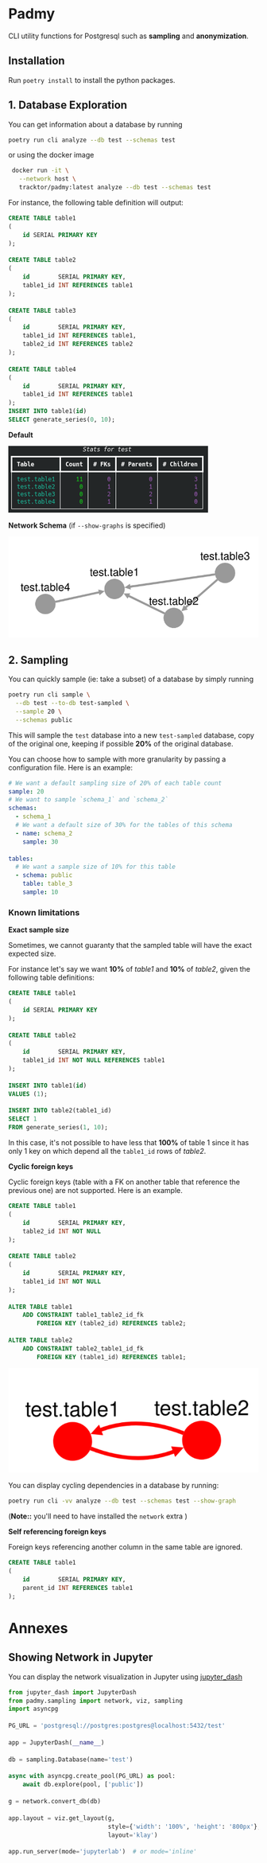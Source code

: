 # Padmy

CLI utility functions for Postgresql such as **sampling** and **anonymization**.


## Installation  

Run `poetry install`  to install the python packages. 


## 1. Database Exploration

You can get information about a database by running

```bash
poetry run cli analyze --db test --schemas test
```

or using the docker image

```bash
 docker run -it \
   --network host \
   tracktor/padmy:latest analyze --db test --schemas test
```

For instance, the following table definition will output:

```sql
CREATE TABLE table1
(
    id SERIAL PRIMARY KEY
);

CREATE TABLE table2
(
    id        SERIAL PRIMARY KEY,
    table1_id INT REFERENCES table1
);

CREATE TABLE table3
(
    id        SERIAL PRIMARY KEY,
    table1_id INT REFERENCES table1,
    table2_id INT REFERENCES table2
);

CREATE TABLE table4
(
    id        SERIAL PRIMARY KEY,
    table1_id INT REFERENCES table1
);
INSERT INTO table1(id)
SELECT generate_series(0, 10);
```

**Default**

![Network schema](./docs/explore-default.png)

**Network Schema** (if `--show-graphs` is specified)

![Network schema](./docs/explore-schema.png)

## 2. Sampling

You can quickly sample (ie: take a subset) of a database by simply running

```bash
poetry run cli sample \
  --db test --to-db test-sampled \
  --sample 20 \
  --schemas public
```

This will sample the `test` database into a new `test-sampled` database, copy of the
original one, keeping if possible **20%** of the original database.

You can choose how to sample with more granularity by passing a configuration file.
Here is an example:

```yaml
# We want a default sampling size of 20% of each table count
sample: 20
# We want to sample `schema_1` and `schema_2`
schemas:
  - schema_1
  # We want a default size of 30% for the tables of this schema
  - name: schema_2
    sample: 30

tables:
  # We want a sample size of 10% for this table
  - schema: public
    table: table_3
    sample: 10
```

### Known limitations

**Exact sample size**

Sometimes, we cannot guaranty that the sampled table will have the exact
expected size.

For instance let's say we want **10%** of *table1* and **10%** of *table2*, given the following
table definitions:

```sql
CREATE TABLE table1
(
    id SERIAL PRIMARY KEY
);

CREATE TABLE table2
(
    id        SERIAL PRIMARY KEY,
    table1_id INT NOT NULL REFERENCES table1
);

INSERT INTO table1(id)
VALUES (1);

INSERT INTO table2(table1_id)
SELECT 1
FROM generate_series(1, 10);
```

In this case, it's not possible to have less that **100%** of table 1 since it has only 1 key on
which depend all the `table1_id` rows of *table2*.

**Cyclic foreign keys**

Cyclic foreign keys (table with a FK on another table that reference the previous one) are not supported.
Here is an example.

```sql
CREATE TABLE table1
(
    id        SERIAL PRIMARY KEY,
    table2_id INT NOT NULL
);

CREATE TABLE table2
(
    id        SERIAL PRIMARY KEY,
    table1_id INT NOT NULL
);

ALTER TABLE table1
    ADD CONSTRAINT table1_table2_id_fk
        FOREIGN KEY (table2_id) REFERENCES table2;

ALTER TABLE table2
    ADD CONSTRAINT table2_table1_id_fk
        FOREIGN KEY (table1_id) REFERENCES table1;
```

![Cyclic dependencies](./docs/cyclic-deps.png)

You can display cycling dependencies in a database by running:

```bash
poetry run cli -vv analyze --db test --schemas test --show-graph
```

(**Note::** you'll need to have installed the `network` extra )

**Self referencing foreign keys**

Foreign keys referencing another column in the same table are ignored.

```sql
CREATE TABLE table1
(
    id        SERIAL PRIMARY KEY,
    parent_id INT REFERENCES table1
);
```

# Annexes

## Showing Network in Jupyter

You can display the network visualization in Jupyter using [jupyter_dash]()

```python
from jupyter_dash import JupyterDash
from padmy.sampling import network, viz, sampling
import asyncpg

PG_URL = 'postgresql://postgres:postgres@localhost:5432/test'

app = JupyterDash(__name__)

db = sampling.Database(name='test')

async with asyncpg.create_pool(PG_URL) as pool:
    await db.explore(pool, ['public'])

g = network.convert_db(db)

app.layout = viz.get_layout(g,
                            style={'width': '100%', 'height': '800px'},
                            layout='klay')

app.run_server(mode='jupyterlab')  # or mode='inline'
```
